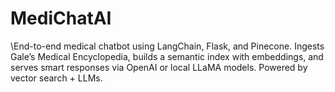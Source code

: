 # MediChatAI
\End-to-end medical chatbot using LangChain, Flask, and Pinecone. Ingests Gale’s Medical Encyclopedia, builds a semantic index with embeddings, and serves smart responses via OpenAI or local LLaMA models. Powered by vector search + LLMs.
